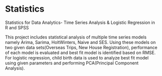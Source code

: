 # Statistics
Statistics for Data Analytics- Time Series Analysis &amp; Logistic Regression in R and SPSS


This project includes statistical analysis of multiple time series models namely Arima, Sarima, HoltWinters, Naive and SES. Using these models on two given data sets(Overseas Trips, New House Registration), performance of each model is evaluated and best fit model is identified based on RMSE. For logistic regression, child birth data is used to analyze best fit model using given parameters and performing PCA(Principal Component Analysis).
